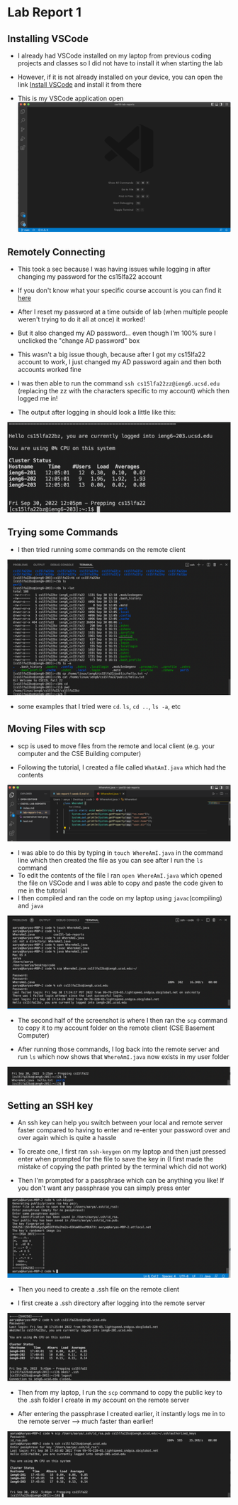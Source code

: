 # Lab Report 1

## Installing VSCode

- I already had VSCode installed on my laptop from previous coding projects and classes so I did not have to install it when starting the lab

- However, if it is not already installed on your device, you can open the link [Install VSCode](https://code.visualstudio.com/download) and install it from there

- This is my VSCode application open
![Image](vscode.png)

## Remotely Connecting

- This took a sec because I was having issues while logging in after changing my password for the cs15lfa22 account

- If you don't know what your specific course account is you can find it [here](https://sdacs.ucsd.edu/~icc/index.php)

- After I reset my password at a time outside of lab (when multiple people weren't trying to do it all at once) it worked!

- But it also changed my AD password... even though I'm 100% sure I unclicked the "change AD password" box

- This wasn't a big issue though, because after I got my cs15lfa22 account to work, I just changed my AD password again and then both accounts worked fine

- I was then able to run the command `ssh cs15lfa22zz@ieng6.ucsd.edu` (replacing the zz with the characters specific to my account) which then logged me in!

- The output after logging in should look a little like this:

![Image](login-message.png) 
## Trying some Commands

- I then tried running some commands on the remote client

![Image](running-commands.png)

- some examples that I tried were `cd`. `ls`, `cd ..`, `ls -a`, etc
## Moving Files with scp

- scp is used to move files from the remote and local client (e.g. your computer and the CSE Building computer)

- Following the tutorial, I created a file called `WhatAmI.java` which had the contents

![Image](whatami.png)

- I was able to do this by typing in `touch WhereAmI.java` in the command line which then created the file as you can see after I run the `ls` command
- To edit the contents of the file I ran `open WhereAmI.java` which opened the file on VSCode and I was able to copy and paste the code given to me in the tutorial
- I then compiled and ran the code on my laptop using `javac`(compiling) and `java`

![Image](try-whereami.png)
- The second half of the screenshot is where I then ran the `scp` command to copy it to my account folder on the remote client (CSE Basement Computer)

- After running those commands, I log back into the remote server and run `ls` which now shows that `WhereAmI.java` now exists in my user folder

![Image](remote-whereami.png)

## Setting an SSH key
- An ssh key can help you switch between your local and remote server faster compared to having to enter and re-enter your password over and over again which is quite a hassle

- To create one, I first ran `ssh-keygen` on my laptop and then just pressed enter when prompted for the file to save the key in (I first made the mistake of copying the path printed by the terminal which did not work)

- Then I'm prompted for a passphrase which can be anything you like! If you don't want any passphrase you can simply press enter

![Image](ssh-key-create.png)

- Then you need to create a .ssh file on the remote client

- I first create a .ssh directory after logging into the remote server

![Image](sshkey-on-remote.png)

- Then from my laptop, I run the `scp` command to copy the public key to the .ssh folder I create in my account on the remote server

- After entering the passphrase I created earlier, it instantly logs me in to the remote server --> much faster than earlier!

![Image](ssh-key-success.png)